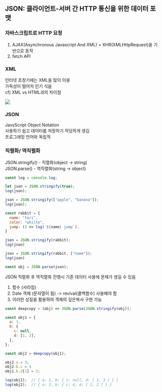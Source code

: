 ## JSON: 클라이언트-서버 간 HTTP 통신을 위한 데이터 포맷

### 자바스크립트로 HTTP 요청
1. AJAX(Asynchronous Javascript And XML) = XHR(XMLHttpRequest)을 기반으로 동작   
2. fetch API

### XML
인터넷 초창기에는 XML을 많이 이용   
가독성이 떨어저 인기 식음   
cf) XML vs HTML과의 차이점   

<img src="http://www.powervision.com/html/events/xml_seminar1/img008.jpg"/>   

### JSON
JavsScript Object Notation   
사용하기 쉽고 데이터를 저장하기 적당하게 생김   
프로그래밍 언어와 독립적   

### 직렬화/ 역직렬화
JSON.stringify() - 직렬화(object -> string)   
JSON.parse() - 역직렬화(string -> object)   
```javascript
const log = console.log;

let json = JSON.stringify(true);
log(json);

json = JSON.stringify(["apple", "banana"]);
log(json);

const rabbit = {
  name: "tori",
  color: "whilte",
  jump: () => log(`${name} jump`),
}

json = JSON.stringify(rabbit);
log(json)

json = JSON.stringify(rabbit, ["name"]);
log(json)

const obj = JSON.parse(json);
```
JSON 직렬화 후 역직렬화 진행시 기존 데이터 사용에 문제가 생길 수 있음   
1. 함수 (사라짐)   
2. Date 객체 (문자열이 됨) -> revival(콜백함수) 사용해야 함
3. 이러한 성질을 활용하여 객체의 깊은복사 구현 가능   

```javascript
const deepcopy = (obj) => JSON.parse(JSON.stringify(obj));

const obj1 = {
  a: 1,
  b: {
    c: null,
    d: [1, 2],
  },
};

const obj2 = deepcopy(obj1);

obj2.a = 3;
obj2.b.c = 4
obj1.b.d[1] = 3;

log(obj1);  // { a: 1, b: { c: null, d: [ 1, 3 ] } }
log(obj2);  // { a: 3, b: { c: 4, d: [ 1, 2 ] } }
 
```

